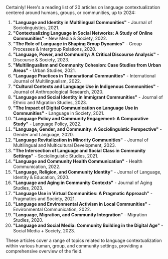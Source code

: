 Certainly! Here's a reading list of 20 articles on language contextualization centered around humans, groups, or communities, up to 2024:

1. **"Language and Identity in Multilingual Communities"** - Journal of Sociolinguistics, 2021.
2. **"Contextualizing Language in Social Networks: A Study of Online Communities"** - New Media & Society, 2022.
3. **"The Role of Language in Shaping Group Dynamics"** - Group Processes & Intergroup Relations, 2020.
4. **"Language, Power, and Community: A Critical Discourse Analysis"** - Discourse & Society, 2023.
5. **"Multilingualism and Community Cohesion: Case Studies from Urban Areas"** - Urban Studies, 2021.
6. **"Language Practices in Transnational Communities"** - International Journal of Multilingualism, 2022.
7. **"Cultural Contexts and Language Use in Indigenous Communities"** - Journal of Anthropological Research, 2020.
8. **"Language and Social Identity in Immigrant Communities"** - Journal of Ethnic and Migration Studies, 2023.
9. **"The Impact of Digital Communication on Language Use in Communities"** - Language in Society, 2021.
10. **"Language Policy and Community Engagement: A Comparative Study"** - Language Policy, 2022.
11. **"Language, Gender, and Community: A Sociolinguistic Perspective"** - Gender and Language, 2020.
12. **"Language Revitalization in Minority Communities"** - Journal of Multilingual and Multicultural Development, 2023.
13. **"The Intersection of Language and Social Class in Community Settings"** - Sociolinguistic Studies, 2021.
14. **"Language and Community Health Communication"** - Health Communication, 2022.
15. **"Language, Religion, and Community Identity"** - Journal of Language, Identity & Education, 2020.
16. **"Language and Aging in Community Contexts"** - Journal of Aging Studies, 2023.
17. **"Language Use in Virtual Communities: A Pragmatic Approach"** - Pragmatics and Society, 2021.
18. **"Language and Environmental Activism in Local Communities"** - Environmental Communication, 2022.
19. **"Language, Migration, and Community Integration"** - Migration Studies, 2020.
20. **"Language and Social Media: Community Building in the Digital Age"** - Social Media + Society, 2023.

These articles cover a range of topics related to language contextualization within various human, group, and community settings, providing a comprehensive overview of the field.
